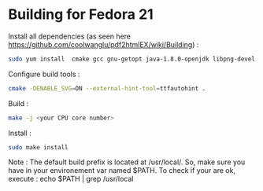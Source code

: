 # Building for Fedora 21 

Install all dependencies (as seen here https://github.com/coolwanglu/pdf2htmlEX/wiki/Building) : 

``` bash
sudo yum install  cmake gcc gnu-getopt java-1.8.0-openjdk libpng-devel fontforge-devel cairo-devel poppler-devel libspiro-devel freetype-devel  poppler-data libjpeg-turbo-devel
```

Configure build tools :
``` bash
cmake -DENABLE_SVG=ON --external-hint-tool=ttfautohint .
```

Build : 
```bash
make -j <your CPU core number>
```

Install :
``` bash
sudo make install
```

Note : The default build prefix is located at /usr/local/. So, make sure you have in your environement var named $PATH. To check if your are ok, execute : echo $PATH | grep /usr/local